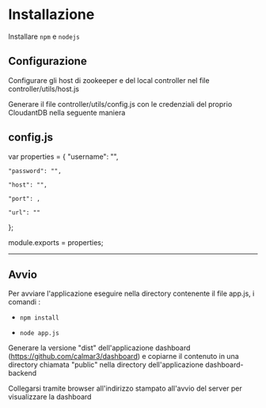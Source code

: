 
# Installazione


Installare `npm` e `nodejs`


## Configurazione

Configurare gli host di zookeeper e del local controller nel file controller/utils/host.js



Generare il file controller/utils/config.js con le credenziali del proprio CloudantDB nella seguente maniera

config.js
---------------------------------------------------------------------------------------

var properties = {
    "username": "",

    "password": "",

    "host": "",

    "port": ,

    "url": ""
};

module.exports = properties;


---------------------------------------------------------------------------------------

## Avvio

Per avviare l'applicazione eseguire nella directory contenente il file app.js, i comandi :

- `npm install`

- `node app.js`


Generare la versione "dist" dell'applicazione dashboard (https://github.com/calmar3/dashboard)
e copiarne il contenuto in una directory chiamata "public" nella directory dell'applicazione dashboard-backend

Collegarsi tramite browser all'indirizzo stampato all'avvio del server per visualizzare la dashboard 